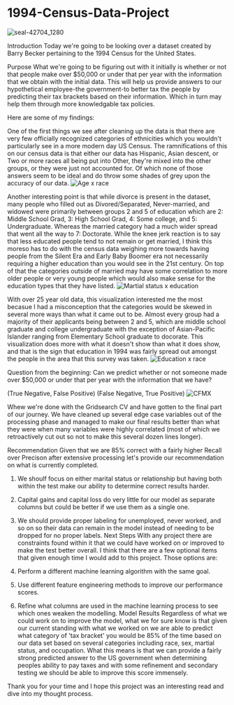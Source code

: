 # 1994-Census-Data-Project

![seal-42704_1280](https://user-images.githubusercontent.com/48660919/69014771-dcd76900-095b-11ea-82af-5c133d5a30a3.png)

Introduction
Today we're going to be looking over a dataset created by Barry Becker pertaining to the 1994 Census for the United States.

Purpose
What we're going to be figuring out with it initially is whether or not that people make over $50,000 or under that per year with the information that we obtain with the initial data. This will help us provide answers to our hypothetical employee-the government-to better tax the people by predicting their tax brackets based on their information. Which in turn may help them through more knowledgable tax policies.

Here are some of my findings:

One of the first things we see after cleaning up the data is that there are very few officially recognized categories of ethnicities which you wouldn't particularly see in a more modern day US Census. The ramnifications of this on our census data is that either our data has Hispanic, Asian descent, or Two or more races all being put into Other, they're mixed into the other groups, or they were just not accounted for. Of which none of those answers seem to be ideal and do throw some shades of grey upon the accuracy of our data.
![Age x race](https://user-images.githubusercontent.com/48660919/69014811-26c04f00-095c-11ea-999e-5e3d958bc9c4.PNG)

Another interesting point is that while divorce is present in the dataset, many people who filled out as Divored/Separated, Never-married, and widowed were primarily between groups 2 and 5 of education which are 2: Middle School Grad, 3: High School Grad, 4: Some college, and 5: Undergraduate. Whereas the married category had a much wider spread that went all the way to 7: Doctorate. While the knee jerk reaction is to say that less educated people tend to not remain or get married, I think this moreso has to do with the census data weighing more towards having people from the Silent Era and Early Baby Boomer era not necessarily requiring a higher education than you would see in the 21st century. On top of that the categories outside of married may have some correlation to more older people or very young people which would also make sense for the education types that they have listed. 
![Martial status x education](https://user-images.githubusercontent.com/48660919/69014817-2fb12080-095c-11ea-8650-9bbdf402ef54.PNG)

With over 25 year old data, this visualization interested me the most becasue I had a misconception that the categories would be skewed in several more ways than what it came out to be. Almost every group had a majority of their applicants being between 2 and 5, which are middle school graduate and college undergraduate with the exception of Asian-Pacific Islander ranging from Elementary School graduate to docorate. This visualization does more with what it doesn't show than what it does show, and that is the sign that education in 1994 was fairly spread out amongst the people in the area that this survey was taken.
![Education x race](https://user-images.githubusercontent.com/48660919/69014815-2d4ec680-095c-11ea-9a81-7727ab932cb0.PNG)

Question from the beginning:
Can we predict whether or not someone made over $50,000 or under that per year with the information that we have?

(True Negative, False Positive)
(False Negative, True Positive)
![CFMX](https://user-images.githubusercontent.com/48660919/69014813-2aec6c80-095c-11ea-9015-cf57ce7a59a2.PNG)

Whew we're done with the Gridsearch CV and have gotten to the final part of our journey. We have cleaned up several edge case variables out of the processing phase and managed to make our final results better than what they were when many variables were highly correlated (most of which we retroactively cut out so not to make this several dozen lines longer).

Recommendation
Given that we are 85% correct with a fairly higher Recall over Precison after extensive processing let's provide our recommendation on what is currently completed.

1. We shoulf focus on either marital status or relationship but having both within the test make our ability to determine correct results harder.

2. Capital gains and capital loss do very little for our model as separate columns but could be better if we use them as a single one.

3. We should provide proper labeling for unemployed, never worked, and so on so their data can remain in the model instead of needing to be dropped for no proper labels.
Next Steps
With any project there are constraints found within it that we could have worked on or improved to make the test better overall. I think that there are a few optional items that given enough time I would add to this project. Those options are:

1. Perform a different machine learning algorithm with the same goal.
2. Use different feature engineering methods to improve our performance scores.
3. Refine what columns are used in the machine learning process to see which ones weaken the modelling.
Model Results
Regardless of what we could work on to improve the model, what we for sure know is that given our current standing with what we worked on we are able to predict what category of 'tax bracket' you would be 85% of the time based on our data set based on several categories including race, sex, martial status, and occupation. What this means is that we can provide a fairly strong predicted answer to the US government when determining peoples ability to pay taxes and with some refinement and secondary testing we should be able to improve this score immensely.

Thank you for your time and I hope this project was an interesting read and dive into my thought process.
